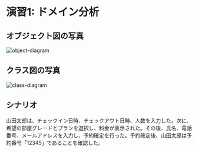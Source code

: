 # 演習1: ドメイン分析
## オブジェクト図の写真
![object-diagram](https://github.com/user-attachments/assets/068c689a-1201-4e81-8657-ceaebb4fa4fa)

## クラス図の写真
![class-diagram](https://github.com/user-attachments/assets/d6cf681e-ebce-4d31-927b-fe8217d00d36)

## シナリオ
山田太郎は、チェックイン日時、チェックアウト日時、人数を入力した。次に、希望の部屋グレードとプランを選択し、料金が表示された。その後、氏名、電話番号、メールアドレスを入力し、予約確定を行った。予約確定後、山田太郎は予約番号「12345」であることを確認した。
